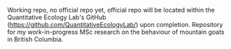 Working repo, no official repo yet, official repo will be located within the Quantitative Ecology Lab's GitHub (https://github.com/QuantitativeEcologyLab/) upon completion.
Repository for my work-in-progress MSc research on the behaviour of mountain goats in British Columbia.
